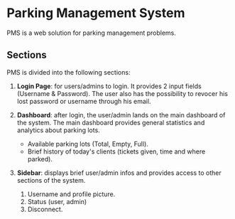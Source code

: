 # **Parking Management System**

PMS is a web solution for parking management problems.

## **Sections**
PMS is divided into the following sections:

1. **Login Page**: for users/admins to login. It provides 2 input fields (Username & Password). The user also has the possibility to revocer his lost password or username through his email.
   
2. **Dashboard**: after login, the user/admin lands on the main dashboard of the system. The main dashboard provides general statistics and analytics about parking lots.
   - Available parking lots (Total, Empty, Full).
   - Brief history of today's clients (tickets given, time and where parked).

3. **Sidebar**: displays brief user/admin infos and provides access to other sections of the system.
   1. Username and profile picture.
   2. Status (user, admin)
   3. Disconnect.
